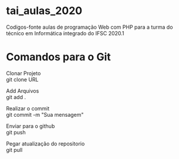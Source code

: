 # tai_aulas_2020
Codigos-fonte aulas de programação Web com PHP para a turma do técnico em Informática integrado do IFSC 2020.1

# Comandos para o Git

Clonar Projeto \
  git clone URL


Add Arquivos \
  git add .

Realizar o commit\
  git commit -m "Sua mensagem"

Enviar para o github\
  git push

Pegar atualização do repositorio\
  git pull
